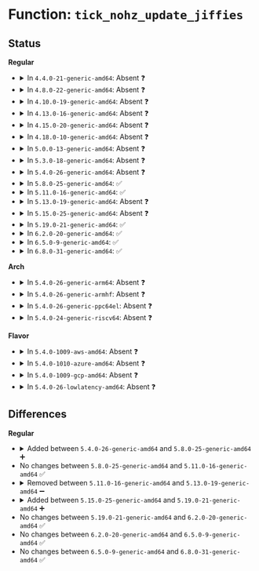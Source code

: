 # Function: <code>tick_nohz_update_jiffies</code>

## Status
<b>Regular</b>
<ul>
<li>
<details>
<summary>In <code>4.4.0-21-generic-amd64</code>: Absent ❓</summary>

```json
{
  "name": "tick_nohz_update_jiffies",
  "collision_type": "Unique Static",
  "inline_type": "Full",
  "funcs": [
    {
      "addr": 18446744071579888831,
      "name": "tick_nohz_update_jiffies",
      "external": false,
      "loc": "kernel/time/tick-sched.c:423",
      "file": "kernel/time/tick-sched.c",
      "inline": "not declared, inlined",
      "caller_inline": [
        "kernel/time/tick-sched.c:tick_irq_enter"
      ],
      "caller_func": []
    }
  ],
  "symbols": []
}
```
</details>
</li>
<li>
<details>
<summary>In <code>4.8.0-22-generic-amd64</code>: Absent ❓</summary>

```json
{
  "name": "tick_nohz_update_jiffies",
  "collision_type": "Unique Static",
  "inline_type": "Full",
  "funcs": [
    {
      "addr": 18446744071579918431,
      "name": "tick_nohz_update_jiffies",
      "external": false,
      "loc": "kernel/time/tick-sched.c:515",
      "file": "kernel/time/tick-sched.c",
      "inline": "not declared, inlined",
      "caller_inline": [
        "kernel/time/tick-sched.c:tick_irq_enter"
      ],
      "caller_func": []
    }
  ],
  "symbols": []
}
```
</details>
</li>
<li>
<details>
<summary>In <code>4.10.0-19-generic-amd64</code>: Absent ❓</summary>

```json
{
  "name": "tick_nohz_update_jiffies",
  "collision_type": "Unique Static",
  "inline_type": "Full",
  "funcs": [
    {
      "addr": 18446744071579948991,
      "name": "tick_nohz_update_jiffies",
      "external": false,
      "loc": "kernel/time/tick-sched.c:513",
      "file": "kernel/time/tick-sched.c",
      "inline": "not declared, inlined",
      "caller_inline": [
        "kernel/time/tick-sched.c:tick_irq_enter"
      ],
      "caller_func": []
    }
  ],
  "symbols": []
}
```
</details>
</li>
<li>
<details>
<summary>In <code>4.13.0-16-generic-amd64</code>: Absent ❓</summary>

```json
{
  "name": "tick_nohz_update_jiffies",
  "collision_type": "Unique Static",
  "inline_type": "Full",
  "funcs": [
    {
      "addr": 18446744071579956911,
      "name": "tick_nohz_update_jiffies",
      "external": false,
      "loc": "kernel/time/tick-sched.c:523",
      "file": "kernel/time/tick-sched.c",
      "inline": "not declared, inlined",
      "caller_inline": [
        "kernel/time/tick-sched.c:tick_irq_enter"
      ],
      "caller_func": []
    }
  ],
  "symbols": []
}
```
</details>
</li>
<li>
<details>
<summary>In <code>4.15.0-20-generic-amd64</code>: Absent ❓</summary>

```json
{
  "name": "tick_nohz_update_jiffies",
  "collision_type": "Unique Static",
  "inline_type": "Full",
  "funcs": [
    {
      "addr": 18446744071580002703,
      "name": "tick_nohz_update_jiffies",
      "external": false,
      "loc": "kernel/time/tick-sched.c:499",
      "file": "kernel/time/tick-sched.c",
      "inline": "not declared, inlined",
      "caller_inline": [
        "kernel/time/tick-sched.c:tick_irq_enter"
      ],
      "caller_func": []
    }
  ],
  "symbols": []
}
```
</details>
</li>
<li>
<details>
<summary>In <code>4.18.0-10-generic-amd64</code>: Absent ❓</summary>

```json
{
  "name": "tick_nohz_update_jiffies",
  "collision_type": "Unique Static",
  "inline_type": "Full",
  "funcs": [
    {
      "addr": 18446744071580055311,
      "name": "tick_nohz_update_jiffies",
      "external": false,
      "loc": "kernel/time/tick-sched.c:492",
      "file": "kernel/time/tick-sched.c",
      "inline": "not declared, inlined",
      "caller_inline": [
        "kernel/time/tick-sched.c:tick_irq_enter"
      ],
      "caller_func": []
    }
  ],
  "symbols": []
}
```
</details>
</li>
<li>
<details>
<summary>In <code>5.0.0-13-generic-amd64</code>: Absent ❓</summary>

```json
{
  "name": "tick_nohz_update_jiffies",
  "collision_type": "Unique Static",
  "inline_type": "Full",
  "funcs": [
    {
      "addr": 18446744071580102143,
      "name": "tick_nohz_update_jiffies",
      "external": false,
      "loc": "kernel/time/tick-sched.c:489",
      "file": "kernel/time/tick-sched.c",
      "inline": "not declared, inlined",
      "caller_inline": [
        "kernel/time/tick-sched.c:tick_irq_enter"
      ],
      "caller_func": []
    }
  ],
  "symbols": []
}
```
</details>
</li>
<li>
<details>
<summary>In <code>5.3.0-18-generic-amd64</code>: Absent ❓</summary>

```json
{
  "name": "tick_nohz_update_jiffies",
  "collision_type": "Unique Static",
  "inline_type": "Full",
  "funcs": [
    {
      "addr": 18446744071580146079,
      "name": "tick_nohz_update_jiffies",
      "external": false,
      "loc": "kernel/time/tick-sched.c:498",
      "file": "kernel/time/tick-sched.c",
      "inline": "not declared, inlined",
      "caller_inline": [
        "kernel/time/tick-sched.c:tick_irq_enter"
      ],
      "caller_func": []
    }
  ],
  "symbols": []
}
```
</details>
</li>
<li>
<details>
<summary>In <code>5.4.0-26-generic-amd64</code>: Absent ❓</summary>

```json
{
  "name": "tick_nohz_update_jiffies",
  "collision_type": "Unique Static",
  "inline_type": "Full",
  "funcs": [
    {
      "addr": 18446744071580194111,
      "name": "tick_nohz_update_jiffies",
      "external": false,
      "loc": "kernel/time/tick-sched.c:502",
      "file": "kernel/time/tick-sched.c",
      "inline": "not declared, inlined",
      "caller_inline": [
        "kernel/time/tick-sched.c:tick_irq_enter"
      ],
      "caller_func": []
    }
  ],
  "symbols": []
}
```
</details>
</li>
<li>
<details>
<summary>In <code>5.8.0-25-generic-amd64</code>: ✅</summary>

```c
void tick_nohz_update_jiffies(ktime_t now)
```

```json
{
  "name": "tick_nohz_update_jiffies",
  "collision_type": "Unique Static",
  "inline_type": "No",
  "funcs": [
    {
      "addr": 18446744071580257632,
      "name": "tick_nohz_update_jiffies",
      "external": false,
      "loc": "kernel/time/tick-sched.c:527",
      "file": "kernel/time/tick-sched.c",
      "inline": "seen, unknown",
      "caller_inline": [],
      "caller_func": [
        "kernel/time/tick-sched.c:tick_irq_enter"
      ]
    }
  ],
  "symbols": [
    {
      "addr": 18446744071580257632,
      "name": "tick_nohz_update_jiffies",
      "section": ".text",
      "bind": "STB_LOCAL",
      "size": 83
    }
  ]
}
```
</details>
</li>
<li>
<details>
<summary>In <code>5.11.0-16-generic-amd64</code>: ✅</summary>

```c
void tick_nohz_update_jiffies(ktime_t now)
```

```json
{
  "name": "tick_nohz_update_jiffies",
  "collision_type": "Unique Static",
  "inline_type": "No",
  "funcs": [
    {
      "addr": 18446744071580241248,
      "name": "tick_nohz_update_jiffies",
      "external": false,
      "loc": "kernel/time/tick-sched.c:575",
      "file": "kernel/time/tick-sched.c",
      "inline": "seen, unknown",
      "caller_inline": [],
      "caller_func": [
        "kernel/time/tick-sched.c:tick_irq_enter"
      ]
    }
  ],
  "symbols": [
    {
      "addr": 18446744071580241248,
      "name": "tick_nohz_update_jiffies",
      "section": ".text",
      "bind": "STB_LOCAL",
      "size": 61
    }
  ]
}
```
</details>
</li>
<li>
<details>
<summary>In <code>5.13.0-19-generic-amd64</code>: Absent ❓</summary>

```json
{
  "name": "tick_nohz_update_jiffies",
  "collision_type": "Unique Static",
  "inline_type": "Full",
  "funcs": [
    {
      "addr": 18446744071580248243,
      "name": "tick_nohz_update_jiffies",
      "external": false,
      "loc": "kernel/time/tick-sched.c:576",
      "file": "kernel/time/tick-sched.c",
      "inline": "not declared, inlined",
      "caller_inline": [
        "kernel/time/tick-sched.c:tick_irq_enter"
      ],
      "caller_func": []
    }
  ],
  "symbols": []
}
```
</details>
</li>
<li>
<details>
<summary>In <code>5.15.0-25-generic-amd64</code>: Absent ❓</summary>

```json
{
  "name": "tick_nohz_update_jiffies",
  "collision_type": "Unique Static",
  "inline_type": "Full",
  "funcs": [
    {
      "addr": 18446744071580399059,
      "name": "tick_nohz_update_jiffies",
      "external": false,
      "loc": "kernel/time/tick-sched.c:611",
      "file": "kernel/time/tick-sched.c",
      "inline": "not declared, inlined",
      "caller_inline": [
        "kernel/time/tick-sched.c:tick_irq_enter"
      ],
      "caller_func": []
    }
  ],
  "symbols": []
}
```
</details>
</li>
<li>
<details>
<summary>In <code>5.19.0-21-generic-amd64</code>: ✅</summary>

```c
void tick_nohz_update_jiffies(ktime_t now)
```

```json
{
  "name": "tick_nohz_update_jiffies",
  "collision_type": "Unique Static",
  "inline_type": "No",
  "funcs": [
    {
      "addr": 18446744071580614160,
      "name": "tick_nohz_update_jiffies",
      "external": false,
      "loc": "kernel/time/tick-sched.c:627",
      "file": "kernel/time/tick-sched.c",
      "inline": "seen, unknown",
      "caller_inline": [],
      "caller_func": [
        "kernel/time/tick-sched.c:tick_irq_enter"
      ]
    }
  ],
  "symbols": [
    {
      "addr": 18446744071580614160,
      "name": "tick_nohz_update_jiffies",
      "section": ".text",
      "bind": "STB_LOCAL",
      "size": 68
    }
  ]
}
```
</details>
</li>
<li>
<details>
<summary>In <code>6.2.0-20-generic-amd64</code>: ✅</summary>

```c
void tick_nohz_update_jiffies(ktime_t now)
```

```json
{
  "name": "tick_nohz_update_jiffies",
  "collision_type": "Unique Static",
  "inline_type": "No",
  "funcs": [
    {
      "addr": 18446744071580878944,
      "name": "tick_nohz_update_jiffies",
      "external": false,
      "loc": "kernel/time/tick-sched.c:627",
      "file": "kernel/time/tick-sched.c",
      "inline": "seen, unknown",
      "caller_inline": [],
      "caller_func": [
        "kernel/time/tick-sched.c:tick_irq_enter"
      ]
    }
  ],
  "symbols": [
    {
      "addr": 18446744071580878944,
      "name": "tick_nohz_update_jiffies",
      "section": ".text",
      "bind": "STB_LOCAL",
      "size": 83
    }
  ]
}
```
</details>
</li>
<li>
<details>
<summary>In <code>6.5.0-9-generic-amd64</code>: ✅</summary>

```c
void tick_nohz_update_jiffies(ktime_t now)
```

```json
{
  "name": "tick_nohz_update_jiffies",
  "collision_type": "Unique Static",
  "inline_type": "No",
  "funcs": [
    {
      "addr": 18446744071580963456,
      "name": "tick_nohz_update_jiffies",
      "external": false,
      "loc": "kernel/time/tick-sched.c:648",
      "file": "kernel/time/tick-sched.c",
      "inline": "seen, unknown",
      "caller_inline": [],
      "caller_func": [
        "kernel/time/tick-sched.c:tick_irq_enter"
      ]
    }
  ],
  "symbols": [
    {
      "addr": 18446744071580963456,
      "name": "tick_nohz_update_jiffies",
      "section": ".text",
      "bind": "STB_LOCAL",
      "size": 83
    }
  ]
}
```
</details>
</li>
<li>
<details>
<summary>In <code>6.8.0-31-generic-amd64</code>: ✅</summary>

```c
void tick_nohz_update_jiffies(ktime_t now)
```

```json
{
  "name": "tick_nohz_update_jiffies",
  "collision_type": "Unique Static",
  "inline_type": "No",
  "funcs": [
    {
      "addr": 18446744071581055312,
      "name": "tick_nohz_update_jiffies",
      "external": false,
      "loc": "kernel/time/tick-sched.c:649",
      "file": "kernel/time/tick-sched.c",
      "inline": "seen, unknown",
      "caller_inline": [],
      "caller_func": [
        "kernel/time/tick-sched.c:tick_irq_enter"
      ]
    }
  ],
  "symbols": [
    {
      "addr": 18446744071581055312,
      "name": "tick_nohz_update_jiffies",
      "section": ".text",
      "bind": "STB_LOCAL",
      "size": 83
    }
  ]
}
```
</details>
</li>
</ul>
<b>Arch</b>
<ul>
<li>
<details>
<summary>In <code>5.4.0-26-generic-arm64</code>: Absent ❓</summary>

```json
{
  "name": "tick_nohz_update_jiffies",
  "collision_type": "Unique Static",
  "inline_type": "Full",
  "funcs": [
    {
      "addr": 18446603336491424488,
      "name": "tick_nohz_update_jiffies",
      "external": false,
      "loc": "kernel/time/tick-sched.c:502",
      "file": "kernel/time/tick-sched.c",
      "inline": "not declared, inlined",
      "caller_inline": [
        "kernel/time/tick-sched.c:tick_irq_enter"
      ],
      "caller_func": []
    }
  ],
  "symbols": []
}
```
</details>
</li>
<li>
<details>
<summary>In <code>5.4.0-26-generic-armhf</code>: Absent ❓</summary>

```json
{
  "name": "tick_nohz_update_jiffies",
  "collision_type": "Unique Static",
  "inline_type": "Full",
  "funcs": [
    {
      "addr": 3225418404,
      "name": "tick_nohz_update_jiffies",
      "external": false,
      "loc": "kernel/time/tick-sched.c:502",
      "file": "kernel/time/tick-sched.c",
      "inline": "not declared, inlined",
      "caller_inline": [
        "kernel/time/tick-sched.c:tick_irq_enter"
      ],
      "caller_func": []
    }
  ],
  "symbols": []
}
```
</details>
</li>
<li>
<details>
<summary>In <code>5.4.0-26-generic-ppc64el</code>: Absent ❓</summary>

```json
{
  "name": "tick_nohz_update_jiffies",
  "collision_type": "Unique Static",
  "inline_type": "Full",
  "funcs": [
    {
      "addr": 13835058055284372572,
      "name": "tick_nohz_update_jiffies",
      "external": false,
      "loc": "kernel/time/tick-sched.c:502",
      "file": "kernel/time/tick-sched.c",
      "inline": "not declared, inlined",
      "caller_inline": [
        "kernel/time/tick-sched.c:tick_irq_enter"
      ],
      "caller_func": []
    }
  ],
  "symbols": []
}
```
</details>
</li>
<li>
<details>
<summary>In <code>5.4.0-24-generic-riscv64</code>: Absent ❓</summary>

```json
{
  "name": "tick_nohz_update_jiffies",
  "collision_type": "Unique Static",
  "inline_type": "Full",
  "funcs": [
    {
      "addr": 18446743936271891666,
      "name": "tick_nohz_update_jiffies",
      "external": false,
      "loc": "kernel/time/tick-sched.c:502",
      "file": "kernel/time/tick-sched.c",
      "inline": "not declared, inlined",
      "caller_inline": [
        "kernel/time/tick-sched.c:tick_irq_enter"
      ],
      "caller_func": []
    }
  ],
  "symbols": []
}
```
</details>
</li>
</ul>
<b>Flavor</b>
<ul>
<li>
<details>
<summary>In <code>5.4.0-1009-aws-amd64</code>: Absent ❓</summary>

```json
{
  "name": "tick_nohz_update_jiffies",
  "collision_type": "Unique Static",
  "inline_type": "Full",
  "funcs": [
    {
      "addr": 18446744071580162911,
      "name": "tick_nohz_update_jiffies",
      "external": false,
      "loc": "kernel/time/tick-sched.c:502",
      "file": "kernel/time/tick-sched.c",
      "inline": "not declared, inlined",
      "caller_inline": [
        "kernel/time/tick-sched.c:tick_irq_enter"
      ],
      "caller_func": []
    }
  ],
  "symbols": []
}
```
</details>
</li>
<li>
<details>
<summary>In <code>5.4.0-1010-azure-amd64</code>: Absent ❓</summary>

```json
{
  "name": "tick_nohz_update_jiffies",
  "collision_type": "Unique Static",
  "inline_type": "Full",
  "funcs": [
    {
      "addr": 18446744071580110543,
      "name": "tick_nohz_update_jiffies",
      "external": false,
      "loc": "kernel/time/tick-sched.c:502",
      "file": "kernel/time/tick-sched.c",
      "inline": "not declared, inlined",
      "caller_inline": [
        "kernel/time/tick-sched.c:tick_irq_enter"
      ],
      "caller_func": []
    }
  ],
  "symbols": []
}
```
</details>
</li>
<li>
<details>
<summary>In <code>5.4.0-1009-gcp-amd64</code>: Absent ❓</summary>

```json
{
  "name": "tick_nohz_update_jiffies",
  "collision_type": "Unique Static",
  "inline_type": "Full",
  "funcs": [
    {
      "addr": 18446744071580154383,
      "name": "tick_nohz_update_jiffies",
      "external": false,
      "loc": "kernel/time/tick-sched.c:502",
      "file": "kernel/time/tick-sched.c",
      "inline": "not declared, inlined",
      "caller_inline": [
        "kernel/time/tick-sched.c:tick_irq_enter"
      ],
      "caller_func": []
    }
  ],
  "symbols": []
}
```
</details>
</li>
<li>
<details>
<summary>In <code>5.4.0-26-lowlatency-amd64</code>: Absent ❓</summary>

```json
{
  "name": "tick_nohz_update_jiffies",
  "collision_type": "Unique Static",
  "inline_type": "Full",
  "funcs": [
    {
      "addr": 18446744071580206399,
      "name": "tick_nohz_update_jiffies",
      "external": false,
      "loc": "kernel/time/tick-sched.c:502",
      "file": "kernel/time/tick-sched.c",
      "inline": "not declared, inlined",
      "caller_inline": [
        "kernel/time/tick-sched.c:tick_irq_enter"
      ],
      "caller_func": []
    }
  ],
  "symbols": []
}
```
</details>
</li>
</ul>

## Differences
<b>Regular</b>
<ul>
<li>
<details>
<summary>Added between <code>5.4.0-26-generic-amd64</code> and <code>5.8.0-25-generic-amd64</code> ➕</summary>

```c
void tick_nohz_update_jiffies(ktime_t now)
```
</details>
</li>
<li>
No changes between <code>5.8.0-25-generic-amd64</code> and <code>5.11.0-16-generic-amd64</code> ✅
</li>
<li>
<details>
<summary>Removed between <code>5.11.0-16-generic-amd64</code> and <code>5.13.0-19-generic-amd64</code> ➖</summary>

```c
void tick_nohz_update_jiffies(ktime_t now)
```
</details>
</li>
<li>
<details>
<summary>Added between <code>5.15.0-25-generic-amd64</code> and <code>5.19.0-21-generic-amd64</code> ➕</summary>

```c
void tick_nohz_update_jiffies(ktime_t now)
```
</details>
</li>
<li>
No changes between <code>5.19.0-21-generic-amd64</code> and <code>6.2.0-20-generic-amd64</code> ✅
</li>
<li>
No changes between <code>6.2.0-20-generic-amd64</code> and <code>6.5.0-9-generic-amd64</code> ✅
</li>
<li>
No changes between <code>6.5.0-9-generic-amd64</code> and <code>6.8.0-31-generic-amd64</code> ✅
</li>
</ul>
